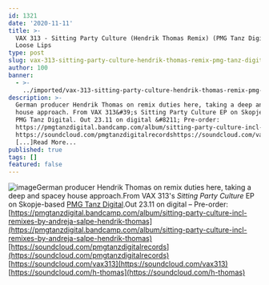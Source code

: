 ```yaml
---
id: 1321
date: '2020-11-11'
title: >-
  VAX 313 - Sitting Party Culture (Hendrik Thomas Remix) (PMG Tanz Digital) -
  Loose Lips
type: post
slug: vax-313-sitting-party-culture-hendrik-thomas-remix-pmg-tanz-digital
author: 100
banner:
  - >-
    ../imported/vax-313-sitting-party-culture-hendrik-thomas-remix-pmg-tanz-digital/image1321.jpeg
description: >-
  German producer Hendrik Thomas on remix duties here, taking a deep and spacey
  house approach. From VAX 313&#39;s Sitting Party Culture EP on Skopje-based
  PMG Tanz Digital. Out 23.11 on digital &#8211; Pre-order:
  https://pmgtanzdigital.bandcamp.com/album/sitting-party-culture-incl-remixes-by-andreja-salpe-hendrik-thomas
  https://soundcloud.com/pmgtanzdigitalrecordshttps://soundcloud.com/vax313https://soundcloud.com/h-thomas
  [...]Read More...
published: true
tags: []
featured: false
---
```

![image](../../imported/vax-313-sitting-party-culture-hendrik-thomas-remix-pmg-tanz-digital/image1321.jpeg)German producer Hendrik Thomas on remix duties here, taking a deep and spacey house approach.From VAX 313's _Sitting Party Culture_ EP on Skopje-based [PMG Tanz Digital](https://pmgtanzdigital.bandcamp.com).Out 23.11 on digital – Pre-order: [https://pmgtanzdigital.bandcamp.com/album/sitting-party-culture-incl-remixes-by-andreja-salpe-hendrik-thomas](https://pmgtanzdigital.bandcamp.com/album/sitting-party-culture-incl-remixes-by-andreja-salpe-hendrik-thomas)[https://soundcloud.com/pmgtanzdigitalrecords](https://soundcloud.com/pmgtanzdigitalrecords)  
[https://soundcloud.com/vax313](https://soundcloud.com/vax313)  
[https://soundcloud.com/h-thomas](https://soundcloud.com/h-thomas)